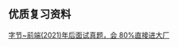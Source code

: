 ## 优质复习资料

[字节~前端(2021)年后面试真题，会 80%直接进大厂](https://bitable.feishu.cn/app8Ok6k9qafpMkgyRbfgxeEnet?from=logout&table=tblEnSV2PNAajtWE&view=vewJHSwJVd)
